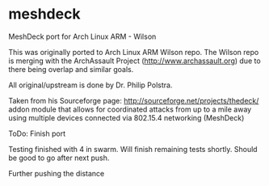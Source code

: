 meshdeck
========

MeshDeck port for Arch Linux ARM - Wilson

This was originally ported to Arch Linux ARM Wilson repo. The Wilson repo is merging with the ArchAssault Project (http://www.archassault.org)
due to there being overlap and similar goals.

All original/upstream is done by Dr. Philip Polstra.

Taken from his Sourceforge page: http://sourceforge.net/projects/thedeck/
addon module that allows for coordinated attacks from up to a mile away using multiple devices connected via 802.15.4 networking (MeshDeck)

ToDo:
Finish port

Testing finished with 4 in swarm. Will finish remaining tests shortly. Should be good to go after next push.

Further pushing the distance
